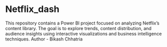 # Netflix_dash
This repository contains a Power BI project focused on analyzing Netflix’s content library. The goal is to explore trends, content distribution, and audience insights using interactive visualizations and business intelligence techniques.
Author - Bikash Chhatria
